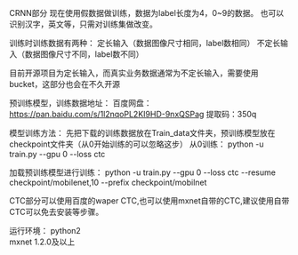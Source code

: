 CRNN部分
现在使用假数据做训练，数据为label长度为4，0~9的数据。
也可以识别汉字，英文等，只需对训练集做改变。

训练时训练数据有两种：
定长输入（数据图像尺寸相同，label数相同）
不定长输入（数据图像尺寸不同，label数不同）

目前开源项目为定长输入，而真实业务数据通常为不定长输入，需要使用bucket，这部分也会在不久开源


预训练模型，训练数据地址：
百度网盘：https://pan.baidu.com/s/1l2nqoPL2KI9HD-9nxQSPag
提取码：350q

模型训练方法：
先把下载的训练数据放在Train_data文件夹，预训练模型放在checkpoint文件夹（从0开始训练的可以忽略这步）
从0训练：
python -u train.py --gpu 0 --loss ctc

加载预训练模型进行训练：
python -u train.py --gpu 0 --loss ctc --resume checkpoint/mobilenet,10 --prefix checkpoint/mobilnet


CTC部分可以使用百度的waper CTC,也可以使用mxnet自带的CTC,建议使用自带CTC可以免去安装等步骤。

运行环境：
python2  
mxnet 1.2.0及以上

